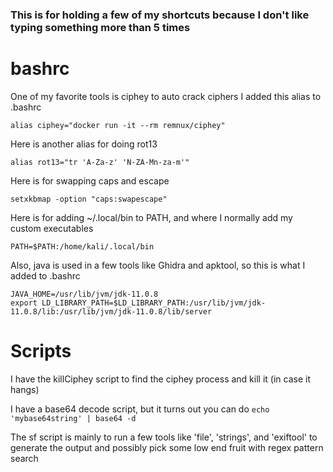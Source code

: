 ### This is for holding a few of my shortcuts because I don't like typing something more than 5 times

# bashrc

One of my favorite tools is ciphey to auto crack ciphers
I added this alias to .bashrc
```
alias ciphey="docker run -it --rm remnux/ciphey"
```

Here is another alias for doing rot13
```
alias rot13="tr 'A-Za-z' 'N-ZA-Mn-za-m'"
```


Here is for swapping caps and escape
```
setxkbmap -option "caps:swapescape"
```


Here is for adding ~/.local/bin to PATH, and where I normally add my custom executables
```
PATH=$PATH:/home/kali/.local/bin
```


Also, java is used in a few tools like Ghidra and apktool, so this is what I added to .bashrc
```
JAVA_HOME=/usr/lib/jvm/jdk-11.0.8
export LD_LIBRARY_PATH=$LD_LIBRARY_PATH:/usr/lib/jvm/jdk-11.0.8/lib:/usr/lib/jvm/jdk-11.0.8/lib/server
```



# Scripts

I have the killCiphey script to find the ciphey process and kill it (in case it hangs)

I have a base64 decode script, but it turns out you can do `echo 'mybase64string' | base64 -d`


The sf script is mainly to run a few tools like 'file', 'strings', and 'exiftool'
to generate the output and possibly pick some low end fruit with regex pattern search